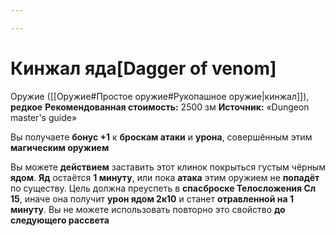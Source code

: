 ```yaml
---

---
```

# Кинжал яда[Dagger of venom]

Оружие ([[Оружие#Простое оружие#Рукопашное оружие|кинжал]]), **редкое**
**Рекомендованная стоимость:** 2500 зм
**Источник:** «Dungeon master's guide»

Вы получаете **бонус +1** к **броскам атаки** и **урона**, совершённым этим **магическим оружием**

Вы можете **действием** заставить этот клинок покрыться густым чёрным **ядом**. **Яд** остаётся **1 минуту**, или пока **атака** этим оружием не **попадёт** по существу. Цель должна преуспеть в **спасброске Телосложения Сл 15**, иначе она получит **урон ядом 2к10** и станет **отравленной на 1 минуту**. Вы не можете использовать повторно это свойство **до следующего рассвета**